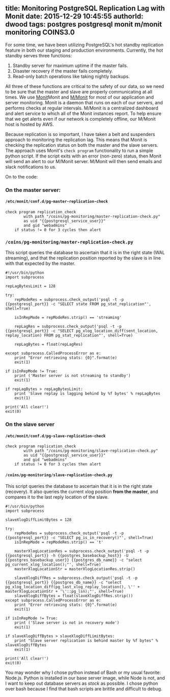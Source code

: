 title: Monitoring PostgreSQL Replication Lag with Monit
date: 2015-12-29 10:45:55
authorId: dwood
tags: postgres postgresql monit m/monit monitoring COINS3.0
---

For some time, we have been utilizing PostgreSQL's hot standby replication feature in both our staging and production environments. Currently, the hot standby serves three functions:

1. Standby server for maximum uptime if the master fails.
1. Disaster recovery if the master fails completely.
1. Read-only batch operations like taking nightly backups.

All three of these functions are critical to the safety of our data, so we need to be sure that the master and slave are properly communicating at all times. We use [Monit](https://mmonit.com/monit/)Monit and [M/Monit](https://mmonit.com) for most of our application and server monitoring. Monit is a daemon that runs on each of our servers, and performs checks at regular intervals. M/Monit is a centralized dashboard and alert service to which all of the Monit instances report. To help ensure that we get alerts even if our network is completely offline, our M/Monit host is hosted by AWS.

Because replication is so important, I have taken a belt and suspenders approach to monitoring the replication lag. This means that Monit is checking the replication status on both the master and the slave servers. The approach uses Monit's `check program` functionality to run a simple python script. If the script exits with an error (non-zero) status, then Monit will send an alert to our M/Monit server. M/Monit will then send emails and slack notifications to us.

On to the code:

### On the master server:

#### `/etc/monit/conf.d/pg-master-replication-check`
```
check program replication_check
        with path "/coins/pg-monitoring/master-replication-check.py"
        as uid "{{postgresql_service_user}}"
        and gid "webadmins"
    if status != 0 for 3 cycles then alert
```

### `/coins/pg-monitoring/master-replication-check.py`

This script queries the database to ascertain that it is in the right state (WAL streaming), and that the replication position reported by the slave is in line with that expected by the master.

```
#!/usr/bin/python
import subprocess

repLagBytesLimit = 128

try:
    repModeRes = subprocess.check_output('psql -t -p {{postgresql_port}} -c "SELECT state FROM pg_stat_replication"', shell=True)

    isInRepMode = repModeRes.strip() == 'streaming'

    repLagRes = subprocess.check_output('psql -t -p {{postgresql_port}} -c "SELECT pg_xlog_location_diff(sent_location, replay_location) FROM pg_stat_replication"', shell=True)

    repLagBytes = float(repLagRes)

except subprocess.CalledProcessError as e:
    print "Error retrieving stats: {0}".format(e)
    exit(1)

if isInRepMode != True:
    print ('Master server is not streaming to standby')
    exit(1)

if repLagBytes > repLagBytesLimit:
    print 'Slave replay is lagging behind by %f bytes' % repLagBytes
    exit(1)

print('All clear!')
exit(0)
```

### On the slave server

#### `/etc/monit/conf.d/pg-slave-replication-check`
```
check program replication_check
        with path "/coins/pg-monitoring/slave-replication-check.py"
        as uid "{{postgresql_service_user}}"
        and gid "webadmins"
    if status != 0 for 3 cycles then alert
```

#### `/coins/pg-monitoring/slave-replication-check.py`
This script queries the database to ascertain that it is in the right
state (recovery). It also queries the current xlog position **from the master**,
and compares it to the last reply location of the slave.

```
#!/usr/bin/python
import subprocess

slaveXlogDiffLimitBytes = 128

try:
    repModeRes = subprocess.check_output('psql -t -p {{postgresql_port}} -c "SELECT pg_is_in_recovery()"', shell=True)
    isInRepMode = repModeRes.strip() == 't'

    masterXlogLocationRes = subprocess.check_output('psql -t -p {{postgresql_port}} -h {{postgres_basebackup_host}} -U {{postgres_basebackup_user}} {{postgres_db_name}} -c "select pg_current_xlog_location();"', shell=True)
    masterXlogLocationStr = masterXlogLocationRes.strip()

    slaveXlogDiffRes = subprocess.check_output('psql -t -p {{postgresql_port}} {{postgres_db_name}} -c "select pg_xlog_location_diff(pg_last_xlog_replay_location(), \'' + masterXlogLocationStr + '\'::pg_lsn);"', shell=True)
    slaveXlogDiffBytes = float(slaveXlogDiffRes.strip())
except subprocess.CalledProcessError as e:
    print "Error retrieving stats: {0}".format(e)
    exit(1)

if isInRepMode != True:
    print ('Slave server is not in recovery mode')
    exit(1)

if slaveXlogDiffBytes > slaveXlogDiffLimitBytes:
    print "Slave server replication is behind master by %f bytes" % slaveXlogDiffBytes
    exit(1)

print('All clear!')
exit(0)
```

You may wonder why I chose python instead of Bash or my usual favorite: Node.js. Python is installed in our base server image, while Node is not, and I want to keep out database servers as _stock_ as possible. I chose python over bash because I find that bash scripts are brittle and difficult to debug.
